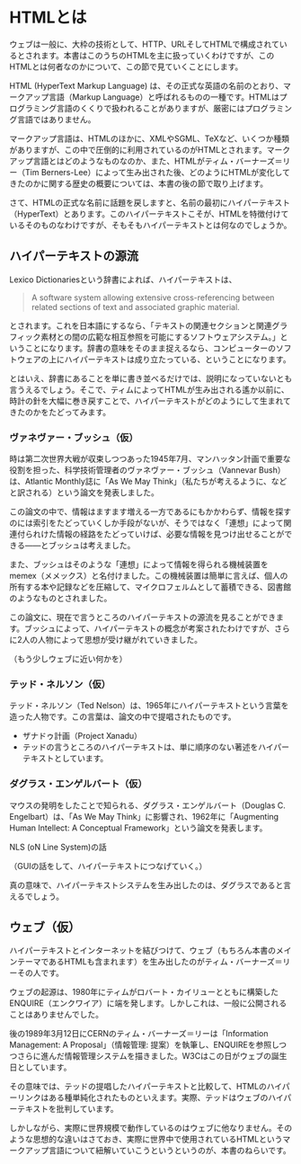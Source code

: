 <!-- たぶん、この節を書くのが一番難しいと思うので、最後に後回しにしておく -->
# HTMLとは

ウェブは一般に、大枠の技術として、HTTP、URLそしてHTMLで構成されているとされます。本書はこのうちのHTMLを主に扱っていくわけですが、このHTMLとは何者なのかについて、この節で見ていくことにします。

<!--
https://developer.mozilla.org/ja/docs/Web/HTML
-->

HTML (HyperText Markup Language) は、その正式な英語の名前のとおり、マークアップ言語（Markup Language）と呼ばれるものの一種です。HTMLはプログラミング言語のくくりで扱われることがありますが、厳密にはプログラミング言語ではありません。

マークアップ言語は、HTMLのほかに、XMLやSGML、TeXなど、いくつか種類がありますが、この中で圧倒的に利用されているのがHTMLとされます。マークアップ言語とはどのようなものなのか、また、HTMLがティム・バーナーズ＝リー（Tim Berners-Lee）によって生み出された後、どのようにHTMLが変化してきたのかに関する歴史の概要については、本書の後の節で取り上げます。

さて、HTMLの正式な名前に話題を戻しますと、名前の最初にハイパーテキスト（HyperText）とあります。このハイパーテキストこそが、HTMLを特徴付けているそのものなわけですが、そもそもハイパーテキストとは何なのでしょうか。


## ハイパーテキストの源流

Lexico Dictionariesという辞書によれば、ハイパーテキストは、

> A software system allowing extensive cross-referencing between related sections of text and associated graphic material.

とされます。これを日本語にするなら、「テキストの関連セクションと関連グラフィック素材との間の広範な相互参照を可能にするソフトウェアシステム。」ということになります。辞書の意味をそのまま捉えるなら、コンピューターのソフトウェアの上にハイパーテキストは成り立たっている、ということになります。

とはいえ、辞書にあることを単に書き並べるだけでは、説明になっていないとも言うえるでしょう。そこで、ティムによってHTMLが生み出される遙か以前に、時計の針を大幅に巻き戻すことで、ハイパーテキストがどのようにして生まれてきたのかをたどってみます。


### ヴァネヴァー・ブッシュ（仮）

時は第二次世界大戦が収束しつつあった1945年7月、マンハッタン計画で重要な役割を担った、科学技術管理者のヴァネヴァー・ブッシュ（Vannevar Bush）は、Atlantic Monthly誌に「As We May Think」（私たちが考えるように、などと訳される）という論文を発表しました。

この論文の中で、情報はますます増える一方であるにもかかわらず、情報を探すのには索引をたどっていくしか手段がないが、そうではなく「連想」によって関連付られけた情報の経路をたどっていけば、必要な情報を見つけ出せることができる――とブッシュは考えました。

また、ブッシュはそのような「連想」によって情報を得られる機械装置をmemex（メメックス）と名付けました。この機械装置は簡単に言えば、個人の所有する本や記録などを圧縮して、マイクロフェルムとして蓄積できる、図書館のようなものとされました。

この論文に、現在で言うところのハイパーテキストの源流を見ることができます。ブッシュによって、ハイパーテキストの概念が考案されたわけですが、さらに2人の人物によって思想が受け継がれていきました。

（もう少しウェブに近い何かを）

### テッド・ネルソン（仮）

テッド・ネルソン（Ted Nelson）は、1965年にハイパーテキストという言葉を造った人物です。この言葉は、論文の中で提唱されたものです。

- ザナドゥ計画（Project Xanadu）
- テッドの言うところのハイパーテキストは、単に順序のない著述をハイパーテキストとしています。

### ダグラス・エンゲルバート（仮）

マウスの発明をしたことで知られる、ダグラス・エンゲルバート（Douglas C. Engelbart）は、「As We May Think」に影響され、1962年に「Augmenting Human Intellect: A Conceptual Framework」という論文を発表します。

NLS (oN Line System)の話

（GUIの話をして、ハイパーテキストにつなげていく。）

真の意味で、ハイパーテキストシステムを生み出したのは、ダグラスであると言えるでしょう。

## ウェブ（仮）

ハイパーテキストとインターネットを結びつけて、ウェブ（もちろん本書のメインテーマであるHTMLも含まれます）を生み出したのがティム・バーナーズ＝リーその人です。

ウェブの起源は、1980年にティムがロバート・カイリューとともに構築したENQUIRE（エンクワイア）に端を発します。しかしこれは、一般に公開されることはありませんでした。

後の1989年3月12日にCERNのティム・バーナーズ＝リーは「Information Management: A Proposal」（情報管理: 提案）を執筆し、ENQUIREを参照しつつさらに進んだ情報管理システムを描きました。W3Cはこの日がウェブの誕生日としています。


その意味では、テッドの提唱したハイパーテキストと比較して、HTMLのハイパーリンクはある種単純化されたものといえます。実際、テッドはウェブのハイパーテキストを批判しています。

しかしながら、実際に世界規模で動作しているのはウェブに他なりません。そのような思想的な違いはさておき、実際に世界中で使用されているHTMLというマークアップ言語について紐解いていこうというというのが、本書のねらいです。


